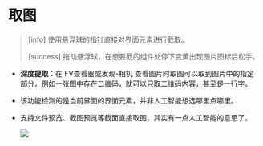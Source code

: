 # 取图

> \[info\] 使用悬浮球的指针直接对界面元素进行截取。
>
> \[success\] 拖动悬浮球，在想要截的组件处停下变黄出现图片图标后松手。

* **深度提取**：在 FV查看器或发现-相机 查看图片时取图可以取到图片中的指定部分，例如一张图中存在二维码，就可以只取二维码内容，甚至是一行字。
* 该功能检测的是当前界面的界面元素，并非人工智能想选哪里点哪里。
* 支持文件预览、截图预览等截面直接取图，其实有一点人工智能的意思了。

  ![](http://ww1.sinaimg.cn/large/6b1dd0a7ly1fzr8m92legj20u00mm0xj.jpg)

